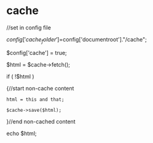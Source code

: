 # cache


//set in config file

$config['cache_folder']=$config['documentroot']."/cache";

$config['cache'] = true;



$html = $cache->fetch();

if ( !$html )

{//start non-cache content

	html = this and that;
  
	$cache->save($html);
  
}//end non-cached content

echo $html; 

